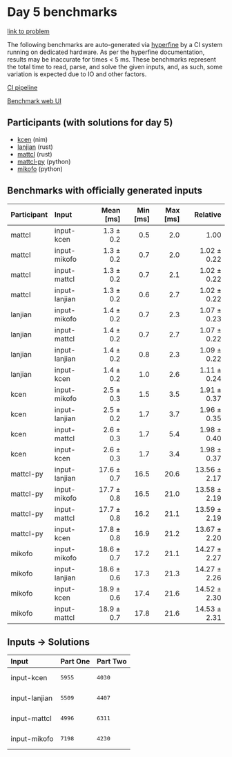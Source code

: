 # Day 5 benchmarks

[link to problem](https://adventofcode.com/2024/day/5)

The following benchmarks are auto-generated via
[hyperfine](https://github.com/sharkdp/hyperfine) by a CI system running on
dedicated hardware. As per the hyperfine documentation, results may be
inaccurate for times < 5 ms. These benchmarks represent the total time to read,
parse, and solve the given inputs, and, as such, some variation is expected due
to IO and other factors.

[CI pipeline](http://ci.papercode.net:8080/teams/main/pipelines/aoc2024)

[Benchmark web UI](https://aoc.ancalagon.black)


## Participants (with solutions for day 5)

- [kcen](https://github.com/kcen/aoc2024) (nim)
- [lanjian](https://github.com/lanjian/aoc-2024) (rust)
- [mattcl](https://github.com/mattcl/aoc2024) (rust)
- [mattcl-py](https://github.com/mattcl/aoc2024-py) (python)
- [mikofo](https://github.com/mikofo/aoc2024) (python)


## Benchmarks with officially generated inputs

| Participant | Input | Mean [ms] | Min [ms] | Max [ms] | Relative |
|:---|:---|---:|---:|---:|---:|
| mattcl | input-kcen | 1.3 ± 0.2 | 0.5 | 2.0 | 1.00 |
| mattcl | input-mikofo | 1.3 ± 0.2 | 0.7 | 2.0 | 1.02 ± 0.22 |
| mattcl | input-mattcl | 1.3 ± 0.2 | 0.7 | 2.1 | 1.02 ± 0.22 |
| mattcl | input-lanjian | 1.3 ± 0.2 | 0.6 | 2.7 | 1.02 ± 0.22 |
| lanjian | input-mikofo | 1.4 ± 0.2 | 0.7 | 2.3 | 1.07 ± 0.23 |
| lanjian | input-mattcl | 1.4 ± 0.2 | 0.7 | 2.7 | 1.07 ± 0.22 |
| lanjian | input-lanjian | 1.4 ± 0.2 | 0.8 | 2.3 | 1.09 ± 0.22 |
| lanjian | input-kcen | 1.4 ± 0.2 | 1.0 | 2.6 | 1.11 ± 0.24 |
| kcen | input-mikofo | 2.5 ± 0.3 | 1.5 | 3.5 | 1.91 ± 0.37 |
| kcen | input-lanjian | 2.5 ± 0.2 | 1.7 | 3.7 | 1.96 ± 0.35 |
| kcen | input-mattcl | 2.6 ± 0.3 | 1.7 | 5.4 | 1.98 ± 0.40 |
| kcen | input-kcen | 2.6 ± 0.3 | 1.7 | 3.4 | 1.98 ± 0.37 |
| mattcl-py | input-lanjian | 17.6 ± 0.7 | 16.5 | 20.6 | 13.56 ± 2.17 |
| mattcl-py | input-mikofo | 17.7 ± 0.8 | 16.5 | 21.0 | 13.58 ± 2.19 |
| mattcl-py | input-mattcl | 17.7 ± 0.8 | 16.2 | 21.1 | 13.59 ± 2.19 |
| mattcl-py | input-kcen | 17.8 ± 0.8 | 16.9 | 21.2 | 13.67 ± 2.20 |
| mikofo | input-mikofo | 18.6 ± 0.7 | 17.2 | 21.1 | 14.27 ± 2.27 |
| mikofo | input-lanjian | 18.6 ± 0.6 | 17.3 | 21.3 | 14.27 ± 2.26 |
| mikofo | input-kcen | 18.9 ± 0.6 | 17.4 | 21.6 | 14.52 ± 2.30 |
| mikofo | input-mattcl | 18.9 ± 0.7 | 17.8 | 21.6 | 14.53 ± 2.31 |


## Inputs -> Solutions

| Input | Part One | Part Two |
|:---|:---|:---|
|input-kcen|<pre>5955</pre>|<pre>4030</pre>|
|input-lanjian|<pre>5509</pre>|<pre>4407</pre>|
|input-mattcl|<pre>4996</pre>|<pre>6311</pre>|
|input-mikofo|<pre>7198</pre>|<pre>4230</pre>|
